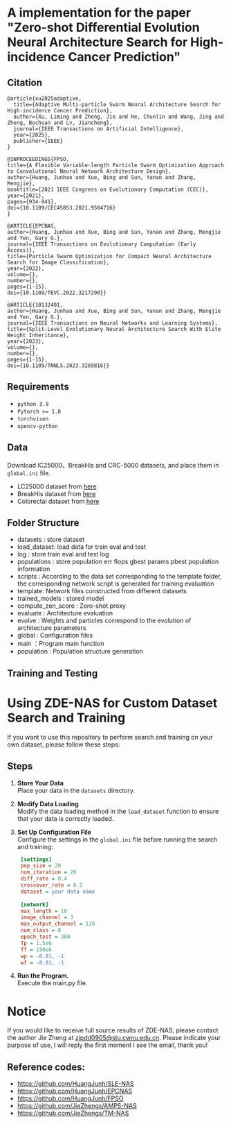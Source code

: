 # A implementation for the paper "Zero-shot Differential Evolution Neural Architecture Search for High-incidence Cancer Prediction"

## Citation
```
@article{xu2025adaptive,
  title={Adaptive Multi-particle Swarm Neural Architecture Search for High-incidence Cancer Prediction},
  author={Xu, Liming and Zheng, Jie and He, Chunlin and Wang, Jing and Zheng, Bochuan and Lv, Jiancheng},
  journal={IEEE Transactions on Artificial Intelligence},
  year={2025},
  publisher={IEEE}
}

@INPROCEEDINGS{FPSO,
title={A Flexible Variable-length Particle Swarm Optimization Approach to Convolutional Neural Network Architecture Design},
author={Huang, Junhao and Xue, Bing and Sun, Yanan and Zhang, Mengjie},
booktitle={2021 IEEE Congress on Evolutionary Computation (CEC)},
year={2021},
pages={934-941},
doi={10.1109/CEC45853.2021.9504716}
}

@ARTICLE{EPCNAS,
author={Huang, Junhao and Xue, Bing and Sun, Yanan and Zhang, Mengjie and Yen, Gary G.},
journal={IEEE Transactions on Evolutionary Computation (Early Access)},
title={Particle Swarm Optimization for Compact Neural Architecture Search for Image Classification},
year={2022},
volume={},
number={},
pages={1-15},
doi={10.1109/TEVC.2022.3217290}}

@ARTICLE{10132401,
author={Huang, Junhao and Xue, Bing and Sun, Yanan and Zhang, Mengjie and Yen, Gary G.},
journal={IEEE Transactions on Neural Networks and Learning Systems},
title={Split-Level Evolutionary Neural Architecture Search With Elite Weight Inheritance},
year={2023},
volume={},
number={},
pages={1-15},
doi={10.1109/TNNLS.2023.3269816}}
```

## Requirements

- `python 3.9`
- `Pytorch >= 1.8`
- `torchvison`
- `opencv-python`

## Data

Download lC25000、BreakHis and CRC-5000 datasets, and place them in `global.ini` file.

- LC25000 dataset from [here](https://www.kaggle.com/datasets/andrewmvd/lung-and-colon-cancer-histopathological-images)
- BreakHis dataset from [here](https://www.kaggle.com/datasets/ambarish/breakhis)
- Colorectal dataset from [here](https://www.kaggle.com/datasets/kmader/colorectal-histology-mnist)
    
    
## Folder Structure
- datasets : store dataset
- load_dataset: load data for train eval and test
- log : store train eval and test log
- populations : store population err flops gbest params pbest population information
- scripts : According to the data set corresponding to the template folder, the corresponding network script is generated for training evaluation
- template: Network files constructed from different datasets
- trained_models : stored model
- compute_zen_score : Zero-shot proxy
- evaluate : Architecture evaluation
- evolve : Weights and particles correspond to the evolution of architecture parameters
- global : Configuration files
- main ：Program main function
- population : Population structure generation


## Training and Testing
# Using ZDE-NAS for Custom Dataset Search and Training

If you want to use this repository to perform search and training on your own dataset, please follow these steps:

## Steps

1. **Store Your Data**  
   Place your data in the `datasets` directory.

2. **Modify Data Loading**  
   Modify the data loading method in the `load_dataset` function to ensure that your data is correctly loaded.

3. **Set Up Configuration File**  
   Configure the settings in the `global.ini` file before running the search and training:

   ```ini
    [settings]
    pop_size = 20
    num_iteration = 20
    diff_rate = 0.4
    crossover_rate = 0.5
    dataset = your data name
    
    [network]
    max_length = 10
    image_channel = 3
    max_output_channel = 128
    num_class = 8
    epoch_test = 300
    Tp = 1.5e6
    Tf = 150e6
    wp = -0.01, -1
    wf = -0.01, -1
   ```

4. **Run the Program.**  
   Execute the main.py file.
   
# Notice
If you would like to receive full source results of ZDE-NAS, please contact the author Jie Zheng at zjpdd0905@stu.cwnu.edu.cn. Please indicate your purpose of use, I will reply the first moment I see the email, thank you!

## Reference codes:
- https://github.com/HuangJunh/SLE-NAS
- https://github.com/HuangJunh/EPCNAS
- https://github.com/HuangJunh/FPSO
- https://github.com/JieZhengs/AMPS-NAS
- https://github.com/JieZhengs/TM-NAS
